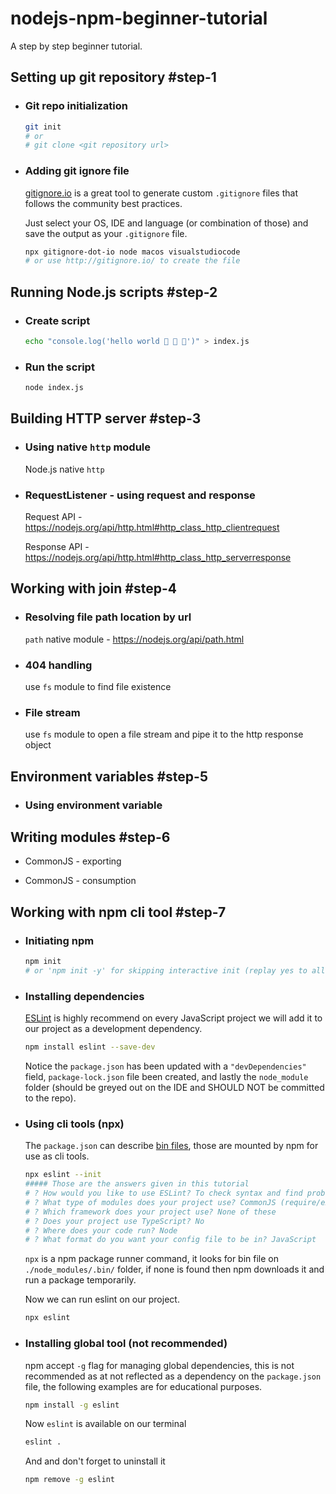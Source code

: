 # nodejs-npm-beginner-tutorial

A step by step beginner tutorial.

## Setting up git repository #step-1

- ### Git repo initialization

  ```bash
  git init
  # or
  # git clone <git repository url>
  ```

- ### Adding git ignore file

  [gitignore.io](http://gitignore.io/) is a great tool to generate custom `.gitignore` files that follows the community best practices.

  Just select your OS, IDE and language (or combination of those) and save the output as your `.gitignore` file.

  ```bash
  npx gitignore-dot-io node macos visualstudiocode
  # or use http://gitignore.io/ to create the file
  ```

## Running Node.js scripts #step-2

- ### Create script

  ```bash
  echo "console.log('hello world 👋 👋 👋')" > index.js
  ```

- ### Run the script
  
  ```bash
  node index.js
  ```

## Building HTTP server #step-3

- ### Using native `http` module

  Node.js native `http`

- ### RequestListener - using request and response

  Request API - https://nodejs.org/api/http.html#http_class_http_clientrequest

  Response API - https://nodejs.org/api/http.html#http_class_http_serverresponse

## Working with join #step-4

- ### Resolving file path location by url

  `path` native module - https://nodejs.org/api/path.html

- ### 404 handling

  use `fs` module to find file existence

- ### File stream

  use `fs` module to open a file stream and pipe it to the http response object

## Environment variables #step-5

- ### Using environment variable

## Writing modules #step-6

- CommonJS - exporting

- CommonJS - consumption

## Working with npm cli tool #step-7

- ### Initiating npm

  ```bash
  npm init
  # or 'npm init -y' for skipping interactive init (replay yes to all)
  ```

- ### Installing dependencies

  [ESLint](https://eslint.org/docs/user-guide/getting-started) is highly recommend on every JavaScript project we will add it to our project as a development dependency.

  ```bash
  npm install eslint --save-dev
  ```

  Notice the `package.json` has been updated with a `"devDependencies"` field, `package-lock.json` file been created, and lastly the `node_module` folder (should be greyed out on the IDE and SHOULD NOT be committed to the repo).

- ### Using cli tools (npx)

  The `package.json` can describe [bin files](https://docs.npmjs.com/files/package.json#bin), those are mounted by npm for use as cli tools.

  ```bash
  npx eslint --init
  ##### Those are the answers given in this tutorial
  # ? How would you like to use ESLint? To check syntax and find problems
  # ? What type of modules does your project use? CommonJS (require/exports)
  # ? Which framework does your project use? None of these
  # ? Does your project use TypeScript? No
  # ? Where does your code run? Node
  # ? What format do you want your config file to be in? JavaScript
  ```

  `npx` is a npm package runner command, it looks for bin file on `./node_modules/.bin/` folder, if none is found then npm downloads it and run a package temporarily.

  Now we can run eslint on our project.

  ```bash
  npx eslint
  ```

- ### Installing global tool (not recommended)

  npm accept `-g` flag for managing global dependencies, this is not recommended as at not reflected as a dependency on the `package.json` file, the following examples are for educational purposes.

  ```bash
  npm install -g eslint
  ```

  Now `eslint` is available on our terminal

  ```bash
  eslint .
  ```

  And and don't forget to uninstall it

  ```bash
  npm remove -g eslint
  ```
